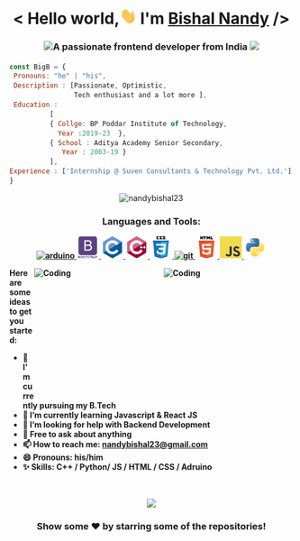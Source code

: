   <h1 align="center">< Hello world,<img src="https://raw.githubusercontent.com/ABSphreak/ABSphreak/master/gifs/Hi.gif" width="30px"> I'm <a href="https://nandybishal23.github.io/Portfolio-Website/"> Bishal Nandy</a> />  
  <h3 align="center"> <img src="https://media.giphy.com/media/WUlplcMpOCEmTGBtBW/giphy.gif" width="30">A passionate frontend developer from India <img src="https://media.giphy.com/media/WUlplcMpOCEmTGBtBW/giphy.gif" width="30"></h3>
  
  
 ```javascript
const BigB = {
  Pronouns: "he" | "his",
  Description : [Passionate, Optimistic, 
                 Tech enthusiast and a lot more ],
  Education : 
           [ 
           { Collge: BP Poddar Institute of Technology, 
             Year :2019-23  }, 
           { School : Aditya Academy Senior Secondary,  
              Year : 2003-19 } 
           ],
 Experience : ['Internship @ Suven Consultants & Technology Pvt. Ltd.']
}
```
  

<p align="center"> <img src="https://komarev.com/ghpvc/?username=nandybishal23&label=Profile%20views&color=0e75b6&style=flat" alt="nandybishal23" /> </p></h1>
<b><h3 align="center">Languages and Tools:</h3><b>
<p align="center"> <a href="https://www.arduino.cc/" target="_blank"> <img src="https://cdn.worldvectorlogo.com/logos/arduino-1.svg" alt="arduino" width="40" height="40"/> </a> <a href="https://getbootstrap.com" target="_blank"> <img src="https://raw.githubusercontent.com/devicons/devicon/master/icons/bootstrap/bootstrap-plain-wordmark.svg" alt="bootstrap" width="40" height="40"/> </a> <a href="https://www.cprogramming.com/" target="_blank"> <img src="https://raw.githubusercontent.com/devicons/devicon/master/icons/c/c-original.svg" alt="c" width="40" height="40"/> </a> <a href="https://www.w3schools.com/cpp/" target="_blank"> <img src="https://raw.githubusercontent.com/devicons/devicon/master/icons/cplusplus/cplusplus-original.svg" alt="cplusplus" width="40" height="40"/> </a> <a href="https://www.w3schools.com/css/" target="_blank"> <img src="https://raw.githubusercontent.com/devicons/devicon/master/icons/css3/css3-original-wordmark.svg" alt="css3" width="40" height="40"/> </a> <a href="https://git-scm.com/" target="_blank"> <img src="https://www.vectorlogo.zone/logos/git-scm/git-scm-icon.svg" alt="git" width="40" height="40"/> </a> <a href="https://www.w3.org/html/" target="_blank"> <img src="https://raw.githubusercontent.com/devicons/devicon/master/icons/html5/html5-original-wordmark.svg" alt="html5" width="40" height="40"/> </a> <a href="https://developer.mozilla.org/en-US/docs/Web/JavaScript" target="_blank"> <img src="https://raw.githubusercontent.com/devicons/devicon/master/icons/javascript/javascript-original.svg" alt="javascript" width="40" height="40"/> </a> <a href="https://www.python.org" target="_blank"> <img src="https://raw.githubusercontent.com/devicons/devicon/master/icons/python/python-original.svg" alt="python" width="40" height="40"/> </a> </p>

<!-- <p align="center"><img align="center" src="https://github-readme-streak-stats.herokuapp.com/?user=nandybishal23"  /></a> </p> -->
<img align="right" alt="Coding" width="230" height="230" src="https://media.giphy.com/media/LmNwrBhejkK9EFP504/giphy.gif">
<img align="right" alt="Coding" width="230" height="230" src="https://media.giphy.com/media/xT9IgzoKnwFNmISR8I/giphy.gif">


<p>Here are some ideas to get you started:

- 🔭 I’m currently **pursuing my B.Tech** 
- 🌱 I’m currently learning **Javascript & React JS**
- 🤔 I’m looking for help with **Backend Development**
- 💬 **Free to ask about anything**
- 📫 How to reach me: nandybishal23@gmail.com
- 😄 Pronouns: **his/him**
- ✨ Skills: **C++ / Python/ JS / HTML / CSS / Adruino**
  
</p>
<br>
<p align="center"><img align="center" src="https://github-readme-stats.vercel.app/api?username=nandybishal23&show_icons=true&theme=radical&title_color=fff&icon_color=79ff97&text_color=9f9f9f&bg_color=151515"  /></a> </p>

<div align="center">

### Show some ❤️ by starring some of the repositories!

</div>

